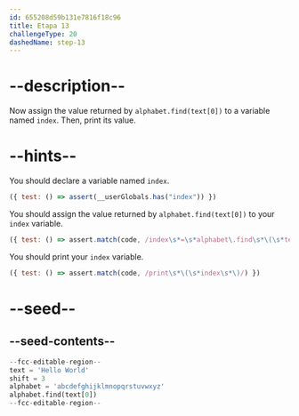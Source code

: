 ```yaml
---
id: 655208d59b131e7816f18c96
title: Etapa 13
challengeType: 20
dashedName: step-13
---
```


# --description--

Now assign the value returned by `alphabet.find(text[0])` to a variable named `index`. Then, print its value.

# --hints--

You should declare a variable named `index`.

```js
({ test: () => assert(__userGlobals.has("index")) })

```

You should assign the value returned by `alphabet.find(text[0])` to your `index` variable.

```js
({ test: () => assert.match(code, /index\s*=\s*alphabet\.find\s*\(\s*text\[\s*\s*0\s*\]\s*\)/) })

```

You should print your `index` variable.

```js
({ test: () => assert.match(code, /print\s*\(\s*index\s*\)/) })

```

# --seed--

## --seed-contents--

```py
--fcc-editable-region--
text = 'Hello World'
shift = 3
alphabet = 'abcdefghijklmnopqrstuvwxyz'
alphabet.find(text[0])
--fcc-editable-region--
```
